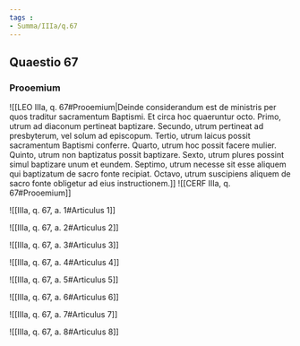 ```yaml
---
tags : 
- Summa/IIIa/q.67
---
```


## Quaestio 67

### Prooemium

![[LEO IIIa, q. 67#Prooemium|Deinde considerandum est de ministris per quos traditur sacramentum Baptismi. Et circa hoc quaeruntur octo. Primo, utrum ad diaconum pertineat baptizare. Secundo, utrum pertineat ad presbyterum, vel solum ad episcopum. Tertio, utrum laicus possit sacramentum Baptismi conferre. Quarto, utrum hoc possit facere mulier. Quinto, utrum non baptizatus possit baptizare. Sexto, utrum plures possint simul baptizare unum et eundem. Septimo, utrum necesse sit esse aliquem qui baptizatum de sacro fonte recipiat. Octavo, utrum suscipiens aliquem de sacro fonte obligetur ad eius instructionem.]]
![[CERF IIIa, q. 67#Prooemium]]

![[IIIa, q. 67, a. 1#Articulus 1]]

![[IIIa, q. 67, a. 2#Articulus 2]]

![[IIIa, q. 67, a. 3#Articulus 3]]

![[IIIa, q. 67, a. 4#Articulus 4]]

![[IIIa, q. 67, a. 5#Articulus 5]]

![[IIIa, q. 67, a. 6#Articulus 6]]

![[IIIa, q. 67, a. 7#Articulus 7]]

![[IIIa, q. 67, a. 8#Articulus 8]]

